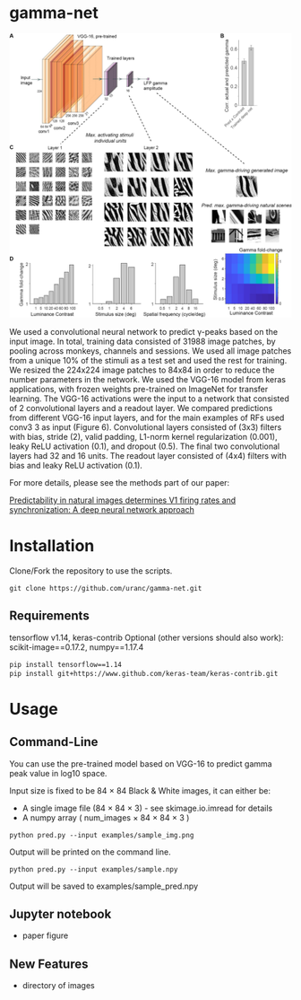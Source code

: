 # gamma-net

<img src="gamma-net.jpg" alt="hi" class="inline"/>

We used a convolutional neural network to predict γ-peaks based on the input image. In total, training data consisted of 31988 image patches, by pooling across monkeys, channels and sessions. We used all image patches from a unique 10% of the stimuli as a test set and used the rest for training. We resized the 224x224 image patches to 84x84 in order to reduce the number parameters in the network. We used the VGG-16 model from keras applications, with frozen weights pre-trained on ImageNet for transfer learning. The VGG-16 activations were the input to a network that consisted of 2 convolutional layers and a readout layer. We compared predictions from different VGG-16 input layers, and for the main examples of RFs used conv3 3 as input (Figure 6). Convolutional layers consisted of (3x3) filters with bias, stride (2), valid padding, L1-norm kernel regularization (0.001), leaky ReLU activation (0.1), and dropout (0.5). The final two convolutional layers had 32 and 16 units. The readout layer consisted of (4x4) filters with bias and leaky ReLU activation (0.1). 


For more details, please see the methods part of our paper:

[Predictability in natural images determines V1 firing rates and synchronization: A deep neural network approach](https://www.biorxiv.org/content/10.1101/2020.08.10.242958v1) 



# Installation

Clone/Fork the repository to use the scripts.

```shell
git clone https://github.com/uranc/gamma-net.git
```

## Requirements
tensorflow v1.14, keras-contrib
Optional (other versions should also work): scikit-image==0.17.2, numpy==1.17.4
```shell
pip install tensorflow==1.14
pip install git+https://www.github.com/keras-team/keras-contrib.git
```

# Usage

## Command-Line

You can use the pre-trained model based on VGG-16 to predict gamma peak value in log10 space.

Input size is fixed to be 84 $\times$ 84 Black & White images, it can either be:
  - A single image file (84 $\times$ 84 $\times$ 3) - see skimage.io.imread for details
  - A numpy array ( num_images $\times$ 84 $\times$ 84 $\times$ 3 )
  
```shell
python pred.py --input examples/sample_img.png
```  
Output will be printed on the command line. 

```shell
python pred.py --input examples/sample.npy
```
Output will be saved to examples/sample_pred.npy
  


## Jupyter notebook
- paper figure 
  
## New Features  
  - directory of images

